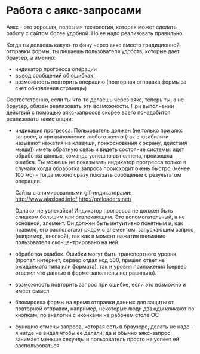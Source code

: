 # Работа с аякс-запросами

Аякс - это хорошая, полезная технология, которая может сделать работу с сайтом более удобной. Но ее надо реализовать правильно.

Когда ты делаешь какую-то фичу через аякс вместо традиционной отправки формы, ты лишаешь пользователя удобств, которые дает браузер, а именно: 

- индикатор прогресса операции
- вывод сообщений об ошибках
- возможность повторить операцию (повторная отправка формы за счет обновления страницы)

Соответственно, если ты что-то делаешь через аякс, теперь ты, а не браузер, обязан реализовать эти возможности. При выполнении действий с помощью аякс-запросов скорее всего понадобится реализовать такие опции: 

- индикация прогресса. Пользователь должен (не только при аякс запросе, а при выполнении любого *жеста* (так в юзабилити называют нажатия на клавиши, прикосновения к экрану, действия мыши)) иметь обратную связь и видеть состояние системы: идет обработка данных, команда успешно выполнена, произошла ошибка. Ты можешь не показывать индикатор прогресса только в случаях когда обработка запроса происходит очень быстро (менее 100 мс) - тогда можно сразу показать сообщение с результатом операции.

    Сайты с анимированными gif-индикаторами:  http://www.ajaxload.info/ http://preloaders.net/ 
    
    Однако, не увлекайся! Индикатор прогресса не должен быть слишком большим или отвлекающим. Это вспомогательный, а не основной, элемент. Он должен быть интуитивно понятным и, как правило, его располагают рядом с элементом, запускающим запрос (например, кнопкой), так как в момент нажатия внимание пользователя сконцентрировано на ней.

- обработка ошибок. Ошибки могут быть транспортного уровня (пропал интернет, сервер отдал код 500, пришел ответ не ожидаемого типа или формата), так и уровня приложения (сервер ответил что данные в форме заполнены неправильно).

- возможность повторить запрос при ошибке, если это возможно и имеет смысл
- блокировка формы на время отправки данных для защиты от повторной отправки, например, некоторые люди дважды кликают по кнопкам, по аналогии с иконками на рабочем столе ОС
- функцию отмены запроса, которая есть в браузере, делать не надо - я нигде не видел чтобы ее делали, да и обычно аякс-запрос занимает меньше секунды и пользователь просто не успеет ей воспользоваться.

